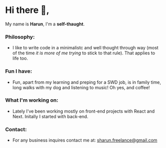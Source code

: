 # Hi there 👋,
My name is **Harun**, I'm a **self-thaught**. 

### Philosophy:
  * I like to write code in a minimalistc and well thought through way (most of the time *it is more of me trying* to stick to that rule). That applies to life too.

### Fun I have:
  * Fun, apart from my learning and preping for a SWD job, is in family time, long walks with my dog and listening to music! Oh yes, and coffee!

### What I'm working on:
  * Lately I've been working mostly on front-end projects with React and Next. Initally I started with back-end.

### Contact:
  * For any business inquires contact me at: sharun.freelance@gmail.com
